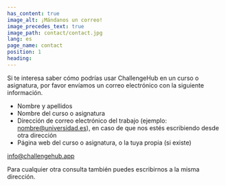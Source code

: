 ```yaml
---
has_content: true
image_alt: ¡Mándanos un correo!
image_precedes_text: true
image_path: contact/contact.jpg
lang: es
page_name: contact
position: 1
heading:
---
```


Si te interesa saber cómo podrías usar ChallengeHub en un curso o asignatura, por favor envíamos un correo electrónico con la siguiente información.

- Nombre y apellidos
- Nombre del curso o asignatura
- Dirección de correo electrónico del trabajo (ejemplo: nombre@universidad.es), en caso de que nos estés escribiendo desde otra dirección
- Página web del curso o asignatura, o la tuya propia (si existe)

[info@challengehub.app](mailto:info@challengehub.app)

Para cualquier otra consulta también puedes escribirnos a la misma dirección.
